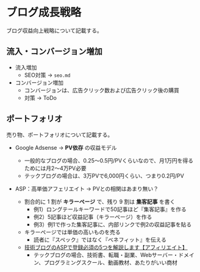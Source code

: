 # ブログ成長戦略

ブログ収益向上戦略について記載する。

## 流入・コンバージョン増加

- 流入増加
  - SEO対策 -> `seo.md`
- コンバージョン増加
  - コンバージョンは、広告クリック数および広告クリック後の購買
  - 対策 -> ToDo

## ポートフォリオ

売り物、ポートフォリオについて記載する。

- Google Adsense -> **PV依存** の収益モデル
  - 一般的なブログの場合、0.25〜0.5円/PVくらいなので、月1万円を得るためには月2〜4万PV必要
  - テックブログの場合は、3万PVで6,000円くらい、つまり0.2円/PV

- ASP：高単価アフェリエイト -> PVとの相関はあまり無い？
  - 割合的に 1 割が **キラーページ** で、残り 9 割は **集客記事** を書く
    - 例1）ロングテールキーワードで50記事ほど『集客記事』を作る
    - 例2）5記事ほど収益記事（キラーページ）を作る
    - 例3）例1で作った集客記事に、内部リンクで例2の収益記事を貼る
  - キラーページでは単価の高いものを売る
    - 読者に『スペック』ではなく『ベネフィット』を伝える
  - [技術ブログのASPで登録必須の5つを解説します【アフィリエイト】](https://applis.io/posts/asp-for-tech-blog-affiliates)
    - テックブログの場合、技術書、転職・副業、Webサーバー・ドメイン、プログラミングスクール、動画教材、あたりがいい商材